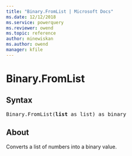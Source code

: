 ```yaml
---
title: "Binary.FromList | Microsoft Docs"
ms.date: 12/12/2018
ms.service: powerquery
ms.reviewer: owend
ms.topic: reference
author: minewiskan
ms.author: owend
manager: kfile
---
```

# Binary.FromList

## Syntax

<pre>
Binary.FromList(<b>list</b> as list) as binary
</pre>

## About

Converts a list of numbers into a binary value.

